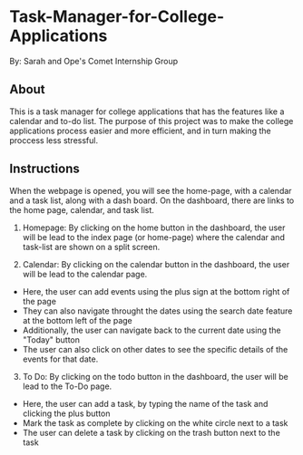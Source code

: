 # Task-Manager-for-College-Applications
By: Sarah and Ope's Comet Internship Group

## About
This is a task manager for college applications that has the features like a calendar and to-do list. The purpose of this project was to make the college applications process easier and more efficient, and in turn making the proccess less stressful.

## Instructions

When the webpage is opened, you will see the home-page, with a calendar and a task list, along with a dash board. On the dashboard, there are links to the home page, calendar, and task list.
1. Homepage: By clicking on the home button in the dashboard, the user will be lead to the index page (or home-page) where the calendar and task-list are shown on a split screen.

2. Calendar: By clicking on the calendar button in the dashboard, the user will be lead to the calendar page. 
- Here, the user can add events using the plus sign at the bottom right of the page
- They can also navigate throught the dates using the search date feature at the bottom left of the page
- Additionally, the user can navigate back to the current date using the "Today" button
- The user can also click on other dates to see the specific details of the events for that date.

3. To Do: By clicking on the todo button in the dashboard, the user will be lead to the To-Do page. 
- Here, the user can add a task, by typing the name of the task and clicking the plus button
- Mark the task as complete by clicking on the white circle next to a task
- The user can delete a task by clicking on the trash button next to the task
